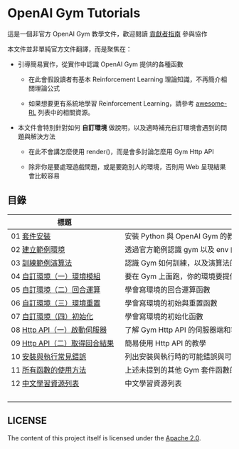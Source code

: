 # OpenAI Gym Tutorials

這是一個非官方 OpenAI Gym 教學文件，歡迎閱讀 [貢獻者指南](CONTRIBUTE.md) 參與協作

本文件並非單純官方文件翻譯，而是聚焦在：

- 引導簡易實作，從實作中認識 OpenAI Gym 提供的各種函數

    - 在此會假設讀者有基本 Reinforcement Learning 理論知識，不再簡介相關理論公式

    - 如果想要更有系統地學習 Reinforcement Learning，請參考 [awesome-RL](https://github.com/aikorea/awesome-rl) 列表中的相關資源。

- 本文件會特別針對如何 **自訂環境** 做說明，以及適時補充自訂環境會遇到的問題與解決方法
    
    - 在此不會講怎麼使用 render()，而是會多討論怎麼用 Gym Http API 

    - 除非你是要處理遊戲問題，或是要跑別人的環境，否則用 Web 呈現結果會比較容易

## 目錄

 標題　　　　　　　　　　                      | 內容簡介
-----------------------------------------------|--------------------------------------------
01 [套件安裝](chapter-01.md) 　　　　　　　　　| 安裝 Python 與 OpenAI Gym 的教學
02 [建立範例環境](chapter-02.md)               | 透過官方範例認識 gym 以及 env 的基本用法
03 [訓練範例演算法](chapter-03.md)             | 認識 Gym 如何訓練，以及演算法的基本架構
04 [自訂環境（一）環境模組](chapter-04.md)     | 要在 Gym 上面跑，你的環境要提供那些功能
05 [自訂環境（二）回合運算](chapter-05.md)     | 學會寫環境的回合運算函數
06 [自訂環境（三）環境重置](chapter-06.md)     | 學會寫環境的初始與重置函數
07 [自訂環境（四）初始化](chapter-07.md)       | 學會寫環境的初始化函數
08 [Http API（一）啟動伺服器](chapter-08.md)   | 了解 Gym Http API 的伺服器端和客戶端
09 [Http API（二）取得回合結果](chapter-09.md) | 簡易使用 Http API 的教學
10 [安裝與執行常見錯誤](chapter-10.md)        | 列出安裝與執行時的可能錯誤與可能解法
11 [所有函數的使用方法](chapter-11.md)        | 上述未提到的其他 Gym 套件函數的使用說明
12 [中文學習資源列表](chapter-12.md)　　　　　| 中文學習資源列表
　　　　　　　　　　　　　　　|　　　　　　　　　　　　　　　　　　　　　　　　　　　　　　　　　　　　　


## LICENSE

The content of this project itself is licensed under the [Apache 2.0](LICENSE).


